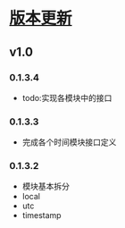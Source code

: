 # [版本更新](https://github.com/pydtools/pytimetools/blob/main/CHANGELOG.md)
## v1.0
### 0.1.3.4
* todo:实现各模块中的接口

### 0.1.3.3
* 完成各个时间模块接口定义

### 0.1.3.2
* 模块基本拆分
* local
* utc
* timestamp